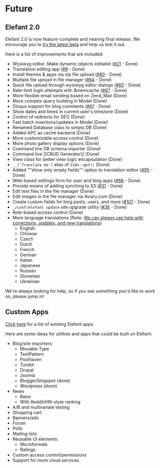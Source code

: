 # Future

## Elefant 2.0

Elefant 2.0 is now feature-complete and nearing final release. We encourage you to [try the latest beta](/download) and help us test it out.

Here is a list of improvements that are included:

* Wysiwyg editor: Make dynamic objects editable ([#21](https://github.com/jbroadway/elefant/issues/21) - Done)
* Translation editing app ([#9](https://github.com/jbroadway/elefant/issues/9) - Done)
* Install themes & apps via zip file upload ([#60](https://github.com/jbroadway/elefant/issues/60) - Done)
* Multiple file upload in file manager ([#64](https://github.com/jbroadway/elefant/issues/64) - Done)
* Quick file upload through wysiwyg editor dialogs ([#65](https://github.com/jbroadway/elefant/issues/65) - Done)
* Rate-limit login attempts with $memcache ([#67](https://github.com/jbroadway/elefant/issues/67) - Done)
* More flexible email sending based on Zend_Mail (Done)
* More complex query building in Model (Done)
* Disqus support for blog comments ([#61](https://github.com/jbroadway/elefant/issues/61) - Done)
* Show dates and times in current user's timezone (Done)
* Control of redirects for SEO (Done)
* Fast batch insertions/updates in Model (Done)
* Renamed Database class to simply DB (Done)
* Added APC as cache backend (Done)
* More customizable access control (Done)
* More photo gallery display options (Done)
* Command line DB schema importer (Done)
* Command line [[CRUD Generator]] (Done)
* View class for better view logic encapsulation (Done)
* `__('Translate me')` alias of `I18n::get()` (Done)
* Added ""show only empty fields"" option to translation editor ([#95](https://github.com/jbroadway/elefant/issues/95) - Done)
* Web-based settings form for user and blog apps ([#66](https://github.com/jbroadway/elefant/issues/66) - Done)
* Provide means of adding synching to S3 ([#31](https://github.com/jbroadway/elefant/issues/31) - Done)
* Edit text files in the file manager (Done)
* Edit images in the file manager via Aviary.com (Done)
* Create custom fields for blog posts, users, and more ([#107](https://github.com/jbroadway/elefant/issues/107) - Done)
* `./conf/elefant update` site upgrade utility ([#36](https://github.com/jbroadway/elefant/issues/36) - Done)
* Role-based access control (Done)
* More language translations (Note: [We can always use help with corrections, updates, and new translations](http://www.elefantcms.com/wiki/Translations))
  * English
  * Chinese
  * Czech
  * Dutch
  * French
  * German
  * Italian
  * Japanese
  * Russian
  * Slovenian
  * Ukrainian

We're always looking for help, so if you see something you'd like to work on, please jump in!

## Custom Apps

[Click here](/shared-apps) for a list of existing Elefant apps.

Here are some ideas for utilities and apps that could be built on Elefant:

* Blog/site importers:
  * Movable Type
  * TextPattern
  * Posthaven
  * Tumblr
  * Drupal
  * Joomla
  * Blogger/blogspot (done)
  * Wordpress (done)
* News
  * Basic
  * With Reddit/HN-style ranking
* A/B and multivariate testing
* Shopping cart
* Banners/ads
* Forum
* Polls
* Mailing lists
* Reusable UI elements:
  * Microformats
  * Ratings
* Custom access control/permissions
* Support for more cloud services